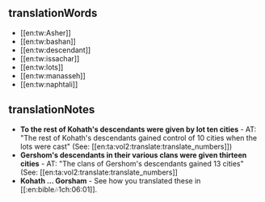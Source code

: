 ## translationWords

* [[en:tw:Asher]]
* [[en:tw:bashan]]
* [[en:tw:descendant]]
* [[en:tw:issachar]]
* [[en:tw:lots]]
* [[en:tw:manasseh]]
* [[en:tw:naphtali]]

## translationNotes

* **To the rest of Kohath's descendants were given by lot ten cities** - AT: "The rest of Kohath's descendants gained control of 10 cities when the lots were cast" (See: [[en:ta:vol2:translate:translate_numbers]])
* **Gershom's descendants in their various clans were given thirteen cities** - AT: "The clans of Gershom's descendants gained 13 cities" (See: [[en:ta:vol2:translate:translate_numbers]]
* **Kohath ... Gorsham** - See how you translated these in [[:en:bible:notes:1ch:06:01]].
